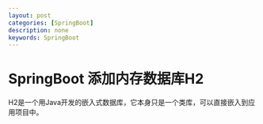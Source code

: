 ```yaml
---
layout: post
categories: [SpringBoot]
description: none
keywords: SpringBoot
---
```

# SpringBoot 添加内存数据库H2
H2是一个用Java开发的嵌入式数据库，它本身只是一个类库，可以直接嵌入到应用项目中。

##